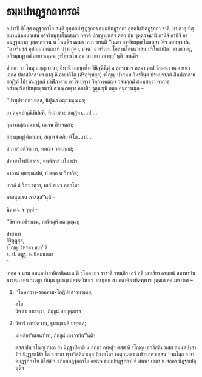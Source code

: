<h1>ธมฺมปทฎฺฐกถากรณํ</h1>
<p>อปราปิ ติโสฺส อฎฺฐกถาโย สนฺติ ขุทฺทกปาฐฎฺฐกถา ธมฺมปทฎฺฐกถา สุตฺตนิปาตฎฺฐกถา จาติ, ยา ตาสุ ทิสฺสมานนิคมนวเสน อาจริยพุทฺธโฆเสเนว กตาติ ปญฺญายนฺติฯ ตตฺถ ปน วุตฺตวจนานิ กานิจิ  กานิจิ อาคมฎฺฐกถาสุ วุตฺตากาเรน น โหนฺติฯ ตสฺมา เอเก วทนฺติ ‘‘เนตา อาจริยพุทฺธโฆสสฺสา’’ติฯ เอกเจฺจ ปน ‘‘อาจริยสฺส อุปถมฺภกเตฺถเรหิ ปฐมํ กตา, ปจฺฉา อาจริเยน โอสานโสธนวเสน ปริโยสาปิตา วา ภเวยฺยุํ, อภิธมฺมฎฺฐกถํ อายาจเนฺตน จูฬพุทฺธโฆเสน วา กตา ภเวยฺยุ’’นฺติ วทนฺติฯ</p>


<p>ตํ ตถา วา โหตุ อญฺญถา วา, อิทานิ เอกนฺตโต วินิจฺฉินิตุํ น สุกรเมวฯ ตสฺมา ตาสํ นิคมนวจนวเสเนว เอตฺถ ปกาสยิสฺสามฯ ตาสุ หิ  อายาจิโต  (สิริกุฑฺฑสฺส) รโญฺญ ปาสาเท วิหรโนฺต ปรมฺปราภตํ สีหฬภาสาย สณฺฐิตํ โปราณฎฺฐกถํ ปาฬิภาสาย อาโรเปตฺวา วิตฺถารคตญฺจ วจนกฺกมํ สมาเสตฺวา คาถาสุ อสํวณฺณิตปทพฺยญฺชนานิ สํวเณฺณตฺวา อกาสิฯ วุตฺตญฺหิ ตตฺถ คนฺถารเมฺภ –</p>


<p>
‘‘ปรมฺปราภตา ตสฺส, นิปุณา อตฺถวณฺณนา;  
  
ยา ตมฺพปณฺณิทีปมฺหิ, ทีปภาสาย สณฺฐิตา…เป.…  
</p>
  
<p>
กุมารกสฺสเปนา  
หํ, เถเรน ถิรเจตสา;  
  
สทฺธมฺมฎฺฐิติกาเมน, สกฺกจฺจํ อภิยาจิโต…เป.…  
</p>
  
<p>
ตํ ภาสํ อติวิตฺถาร, คตญฺจ วจนกฺกมํ;  
  
ปหายาโรปยิตฺวาน, ตนฺติภาสํ มโนรมํฯ  
</p>
  
<p>
คาถานํ พฺยญฺชนปทํ, ยํ ตตฺถ น วิภาวิตํ;  
  
เกวลํ ตํ วิภาเวตฺวา, เสสํ ตเมว อตฺถโตฯ  
</p>
  
<p>ภาสนฺตเรน ภาสิสฺส’’นฺติ  –</p>


<p>นิคมเน จ วุตฺตํ –</p>


<p>
‘‘วิหาเร อธิราเชน, การิตมฺหิ กตญฺญุนา;  
  
ปาสาเท  
สิริกูฎสฺส,  
รโญฺญ วิหรตา มยา’’ติ  
ธ. ป. อฎฺฐ. ๒.นิคมนกถา  
ฯ  
</p>
  
<p>เอตฺถ จ  นาม สมนฺตปาสาทิกานิคมเน ติ วุโตฺต เยว ราชาติ วทนฺติฯ เอวํ สติ มเหสิยา อานยนํ สมาทาปนมารพฺภ เตน รญฺญา ทิเนฺน ธูมรกฺขปพฺพตวิหาเร วสเนฺตน สา กตาติ เวทิตพฺพาฯ วุตฺตเญฺหตํ มหาวํเส –</p>


<ol>
<li>
‘‘โลหทฺวาร-รลคฺคาม-โกฎิปสฺสาวนวฺหเย;  
  
ตโย  
วิหาเร กาเรตฺวา, ภิกฺขูนํ อภยุตฺตเรฯ  
</li>
  
<li>
วิหารํ การยิตฺวาน, ธูมรกฺขมฺหิ ปพฺพเต;  
  
มเหสิยา’นเยนา’ทา, ภิกฺขูนํ เถรวาทิน’’นฺติฯ  
</li>
  
<p>ตสฺส ปน รโญฺญ กาเล สา นิฎฺฐาปิตาติ น สกฺกา คเหตุํฯ ตสฺส หิ รโญฺญ เอกวีสติมวเสฺส สมนฺตปาสาทิกํ นิฎฺฐาเปสิฯ โส จ ราชา ทฺวาวีสติมวเสฺส ทิวงฺคโตฯ เอตฺถนฺตเร สาธิกเอกวเสฺสน ‘‘จตโสฺส จ อาคมฎฺฐกถาโย ติโสฺส จ อภิธมฺมฎฺฐกถาโย อยญฺจ ธมฺมปทฎฺฐกถา’’ติ สพฺพา เอตา น สกฺกา นิฎฺฐาเปตุนฺติฯ
</ol></p>





